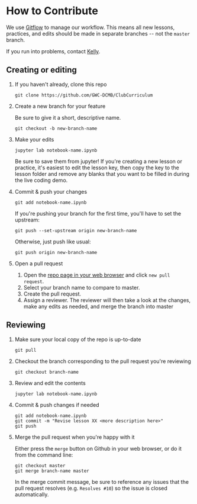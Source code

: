 # How to Contribute

We use [Gitflow](https://www.atlassian.com/git/tutorials/comparing-workflows/gitflow-workflow) to manage our workflow. This means all new lessons, practices, and edits should be made in separate branches -- not the `master` branch.

If you run into problems, contact [Kelly](mailto:sovacool@umich.edu).

## Creating or editing

1. If you haven't already, clone this repo
    ```
    git clone https://github.com/GWC-DCMB/ClubCurriculum
    ```

1. Create a new branch for your feature
    
    Be sure to give it a short, descriptive name.
    ```
    git checkout -b new-branch-name
    ```

1. Make your edits
    ```
    jupyter lab notebook-name.ipynb
    ```
    Be sure to save them from jupyter!
    If you're creating a new lesson or practice, it's easiest to edit the lesson key, then copy the key to the lesson folder and remove any blanks that you want to be filled in during the live coding demo.

1. Commit & push your changes
    ```
    git add notebook-name.ipynb
    ```
    If you're pushing your branch for the first time, you'll have to set the upstream:
    ```
    git push --set-upstream origin new-branch-name
    ```

    Otherwise, just push like usual:
    ```
    git push origin new-branch-name
    ```

1. Open a pull request
    1. Open the [repo page in your web browser](https://github.com/GWC-DCMB/ClubCurriculum) and click `new pull request`.
    1. Select your branch name to compare to master.
    1. Create the pull request.
    1. Assign a reviewer.
    The reviewer will then take a look at the changes, make any edits as needed, and merge the branch into master

## Reviewing

1. Make sure your local copy of the repo is up-to-date
    ```
    git pull
    ```
1. Checkout the branch corresponding to the pull request you're reviewing
    ```
    git checkout branch-name
    ```
1. Review and edit the contents
    ```
    jupyter lab notebook-name.ipynb
    ```
1. Commit & push changes if needed
    ```
    git add notebook-name.ipynb
    git commit -m "Revise lesson XX <more description here>"
    git push
    ```
1. Merge the pull request when you're happy with it

    Either press the `merge` button on Github in your web browser,
    or do it from the command line:
    ```
    git checkout master
    git merge branch-name master
    ```
    In the merge commit message, be sure to reference any issues that the pull request resolves (e.g. `Resolves #10`) so the issue is closed automatically.
